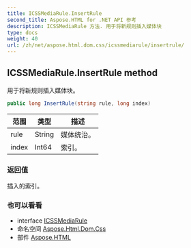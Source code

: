 ```yaml
---
title: ICSSMediaRule.InsertRule
second_title: Aspose.HTML for .NET API 参考
description: ICSSMediaRule 方法. 用于将新规则插入媒体块
type: docs
weight: 40
url: /zh/net/aspose.html.dom.css/icssmediarule/insertrule/
---
```

## ICSSMediaRule.InsertRule method

用于将新规则插入媒体块。

```csharp
public long InsertRule(string rule, long index)
```

| 范围 | 类型 | 描述 |
| --- | --- | --- |
| rule | String | 媒体统治。 |
| index | Int64 | 索引。 |

### 返回值

插入的索引。

### 也可以看看

* interface [ICSSMediaRule](../)
* 命名空间 [Aspose.Html.Dom.Css](../../icssmediarule/)
* 部件 [Aspose.HTML](../../../)



